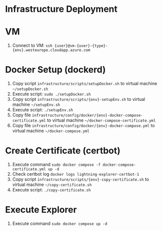 # Infrastructure Deployment

# VM

1. Connect to VM: `ssh {user}@vm-{user}-{type}-{env}.westeurope.cloudapp.azure.com`

# Docker Setup (dockerd)

1. Copy script `infrastructure/scripts/setupDocker.sh` to virtual machine `~/setupDocker.sh`
1. Execute script: `sudo ./setupDocker.sh`
1. Copy script `infrastructure/scripts/{env}-setupEnv.sh` to virtual machine `~/setupEnv.sh`
1. Execute script: `./setupEnv.sh`
1. Copy file `infrastructure/config/docker/{env}-docker-compose-certificate.yml` to virtual machine `~/docker-compose-certificate.yml`
1. Copy file `infrastructure/config/docker/{env}-docker-compose.yml` to virtual machine `~/docker-compose.yml`

# Create Certificate (certbot)

1. Execute command `sudo docker compose -f docker-compose-certificate.yml up -d`
1. Check certbot log `docker logs lightning-explorer-certbot-1`
1. Copy script `infrastructure/scripts/{env}-copy-certificate.sh` to virtual machine `~/copy-certificate.sh`
1. Execute script: `./copy-certificate.sh`

# Execute Explorer

1. Execute command `sudo docker compose up -d`
